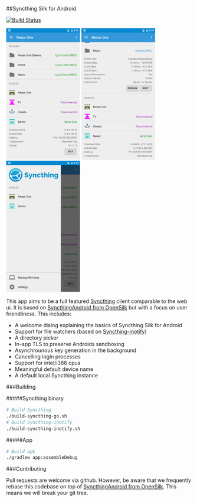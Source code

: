 ##Syncthing Silk for Android

[![Build Status](http://android.syncthing.net/job/Syncthing-Silk/badge/icon)](http://android.syncthing.net/job/Syncthing-Silk/)

<img src="screenshots/screen_uptodate.png" alt="Up to date" width="200" />
<img src="screenshots/screen_sync_3.png" alt="Synchronizing" width="200" />
<img src="screenshots/screen_side.png" alt="Remote panel" width="200" />

This app aims to be a full featured [Syncthing](https://syncthing.net/) client comparable to the web ui.
It is based on [SyncthingAndroid from OpenSilk](https://github.com/OpenSilk/SyncthingAndroid) but with a focus on user friendliness.
This includes:
  - A welcome dialog explaining the basics of Syncthing Silk for Android
  - Support for file watchers (based on [Syncthing-inotify](https://github.com/syncthing/syncthing-inotify))
  - A directory picker
  - In-app TLS to preserve Androids sandboxing
  - Asynchrounous key generation in the background
  - Cancelling login processes
  - Support for intel/i386 cpus
  - Meaningful default device name
  - A default local Syncthing instance

###Building

#####Syncthing binary

```bash
# Build Syncthing
./build-syncthing-go.sh
# Build Syncthing-inotify
./build-syncthing-inotify.sh
```

#####App

```bash
# Build apk
./gradlew app:assembleDebug
```

###Contributing

Pull requests are welcome via github. However, be aware that we frequently rebase this codebase on top of [SyncthingAndroid from OpenSilk](https://github.com/OpenSilk/SyncthingAndroid). This means we will break your git tree.

